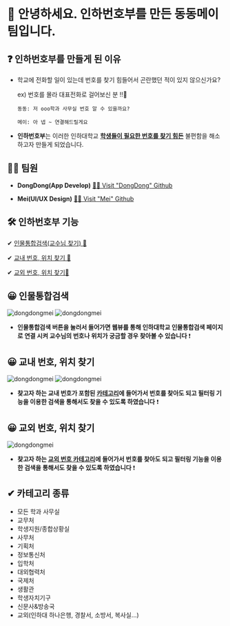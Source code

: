# 🙌 안녕하세요. 인하번호부를 만든 동동메이 팀입니다.

## ❓ 인하번호부를 만들게 된 이유
- 학교에 전화할 일이 있는데 번호를 찾기 힘들어서 곤란했던 적이 있지 않으신가요?

  ex) 번호를 몰라 대표전화로 걸어보신 분 !!🤚

      동동: 저 ooo학과 사무실 번호 알 수 있을까요?

      메이: 아 넵 ~ 연결해드릴게요

- **인하번호부**는 이러한 인하대학교  **<u>학생들이 필요한 번호를 찾기 힘든</u>** 불편함을 해소하고자 만들게 되었습니다.   
  

## 🙋‍♀️ 팀원
- **DongDong(App Develop)**  [🙋‍♂️ Visit "DongDong" Github](https://github.com/HanKwanJin)

- **Mei(UI/UX Design)**  [🙋‍♂️ Visit "Mei" Github](https://github.com/hyunjoebrother)

## 🛠 인하번호부 기능
✔  [인물통합검색(교수님 찾기) 🔎](#-인물통합검색)

✔  [교내 번호, 위치 찾기 🔎](#-교내-번호-위치-찾기)

✔ [교외 번호, 위치 찾기🔎](#-교외-번호-위치-찾기)

## 😀 인물통합검색
![dongdongmei](https://img1.daumcdn.net/thumb/R1280x0/?scode=mtistory2&fname=https%3A%2F%2Fblog.kakaocdn.net%2Fdn%2Fr6kbh%2FbtrnQ5RK30E%2FuO8c4AjMdgdeqnbblQ54b0%2Fimg.png) ![dongdongmei](https://img1.daumcdn.net/thumb/R1280x0/?scode=mtistory2&fname=https%3A%2F%2Fblog.kakaocdn.net%2Fdn%2F6egfh%2FbtrnQ5qGhOw%2FeqkKDRRU1uDe1bXV2ES800%2Fimg.png)

- **인물통합검색 버튼을 눌러서 들어가면 웹뷰를 통해 인하대학교 인물통합검색 페이지로 연결 시켜 교수님의 번호나 위치가 궁금할 경우 찾아볼 수 있습니다** ❗

## 😀 교내 번호, 위치 찾기
![dongdongmei](https://img1.daumcdn.net/thumb/R1280x0/?scode=mtistory2&fname=https%3A%2F%2Fblog.kakaocdn.net%2Fdn%2FO1w4f%2FbtrnQjJuPsc%2FKxDKlFihwS3BXNXSabHbiK%2Fimg.png) ![dongdongmei](https://img1.daumcdn.net/thumb/R1280x0/?scode=mtistory2&fname=https%3A%2F%2Fblog.kakaocdn.net%2Fdn%2FceBjwt%2FbtrnL7wciU3%2FSo8CweqaVLji5dIIL9dvYk%2Fimg.png)

- **찾고자 하는 교내 번호가 포함된 [카테고리](#-카테고리-종류)에 들어가서 번호를 찾아도 되고 필터링 기능을 이용한 검색을 통해서도 찾을 수 있도록 하였습니다** ❗
## 😀 교외 번호, 위치 찾기
![dongdongmei](https://img1.daumcdn.net/thumb/R1280x0/?scode=mtistory2&fname=https%3A%2F%2Fblog.kakaocdn.net%2Fdn%2Fu7bnL%2FbtrnOPPAPzz%2FzHH1OzjXlHCw69QBiw3tn0%2Fimg.png) 

- **찾고자 하는 [교외 번호 카테고리](#-카테고리-종류)에 들어가서 번호를 찾아도 되고 필터링 기능을 이용한 검색을 통해서도 찾을 수 있도록 하였습니다** ❗

## ✔ 카테고리 종류
 - 모든 학과 사무실
 - 교무처
 - 학생지원/종합상황실
 - 사무처
 - 기획처
 - 정보통신처
 - 입학처
 - 대외협력처
 - 국제처
 - 생활관
 - 학생자치기구
 - 신문사&방송국
 - 교외(인하대 하나은행, 경찰서, 소방서, 복사실...)

